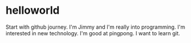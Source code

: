 # helloworld
Start with github journey.
I'm Jimmy and I'm really into programming.
I'm interested in new technology. 
I'm good at pingpong.
I want to learn git.
